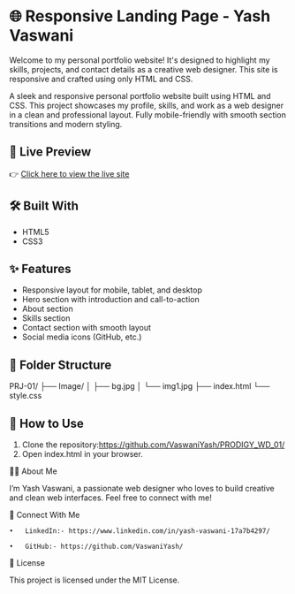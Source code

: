 # 🌐 Responsive Landing Page - Yash Vaswani

Welcome to my personal portfolio website! It's designed to highlight my skills, projects, and contact details as a creative web designer. This site is responsive and crafted using only HTML and CSS.

A sleek and responsive personal portfolio website built using HTML and CSS. This project showcases my profile, skills, and work as a web designer in a clean and professional layout. Fully mobile-friendly with smooth section transitions and modern styling.


## 📸 Live Preview
👉 [Click here to view the live site](https://github.com/VaswaniYash/PRODIGY_WD_01/)

## 🛠️ Built With
- HTML5
- CSS3

## ✨ Features
- Responsive layout for mobile, tablet, and desktop
- Hero section with introduction and call-to-action
- About section
- Skills section
- Contact section with smooth layout
- Social media icons (GitHub, etc.)

## 📂 Folder Structure
PRJ-01/
├── Image/
│   ├── bg.jpg
│   └── img1.jpg
├── index.html
└── style.css

## 🚀 How to Use
1. Clone the repository:https://github.com/VaswaniYash/PRODIGY_WD_01/
2.	Open index.html in your browser.

🙋‍♂️ About Me

I’m Yash Vaswani, a passionate web designer who loves to build creative and clean web interfaces. Feel free to connect with me!

🔗 Connect With Me

	•	LinkedIn:- https://www.linkedin.com/in/yash-vaswani-17a7b4297/
 
	•	GitHub:- https://github.com/VaswaniYash/

📄 License

This project is licensed under the MIT License.
